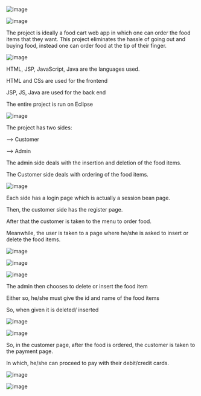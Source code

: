 ![image](https://user-images.githubusercontent.com/117114012/214095120-e509bfca-376d-48f3-b02e-2d690fd63b3e.png)


![image](https://user-images.githubusercontent.com/117114012/214100068-7ae13162-22ea-405d-981b-ece5073cd290.png)

The project is ideally a food cart web app in which one can order the food items that they want.
This project eliminates the hassle of going out and buying food, instead one can order food at the tip of their finger.


![image](https://user-images.githubusercontent.com/117114012/214100190-80309481-0b65-406e-a292-5300502d62d1.png)


HTML,  JSP,  JavaScript,  Java are the languages used.

HTML and CSs are used for the frontend

JSP,  JS,  Java are used for the back end

The entire project is run on Eclipse



![image](https://user-images.githubusercontent.com/117114012/214093609-89c7a92f-7435-4996-9973-83f64633e209.png)

The project has two sides:

--> Customer

--> Admin

The admin side deals with the insertion and deletion of the food items.

The Customer side deals with ordering of the food items.



![image](https://user-images.githubusercontent.com/117114012/214094460-0f11b15f-adbf-444a-aba3-b4bc2e3f38e2.png)


Each side has a login page which is actually a session bean page.

Then, the customer side has the register page.

After that the customer is taken to the menu to order food.

Meanwhile, the user is taken to a page where he/she is asked to insert or delete the food items.

![image](https://user-images.githubusercontent.com/117114012/214094542-ff7c82e3-ad13-40d4-b1e1-3289e433b079.png)

![image](https://user-images.githubusercontent.com/117114012/214094584-8c0a8361-1505-4f69-bbab-382c2a86dc61.png)

![image](https://user-images.githubusercontent.com/117114012/214094620-14289594-7877-493f-a24f-315e29b78f66.png)


The admin then chooses to delete or insert the food item

Either so, he/she must give the id and name of the food items 

So, when given it is deleted/ inserted

![image](https://user-images.githubusercontent.com/117114012/214094705-e0e33921-1805-4da6-b7c5-b3d3a14951f9.png)

![image](https://user-images.githubusercontent.com/117114012/214094744-9ab98a53-c85a-4f3e-8580-93f72814283d.png)


So, in the customer page, after the food is ordered, the customer is taken to the payment page.

In which, he/she can proceed to pay with their debit/credit cards.

![image](https://user-images.githubusercontent.com/117114012/214094817-cb6377a7-328c-4825-a5ab-10e6378c0d32.png)

![image](https://user-images.githubusercontent.com/117114012/214100689-d449d279-112b-44cc-957d-4736bfb203a8.png)

                                        










